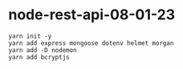 # node-rest-api-08-01-23

```
yarn init -y
yarn add express mongoose dotenv helmet morgan
yarn add -D nodemon
yarn add bcryptjs 
```